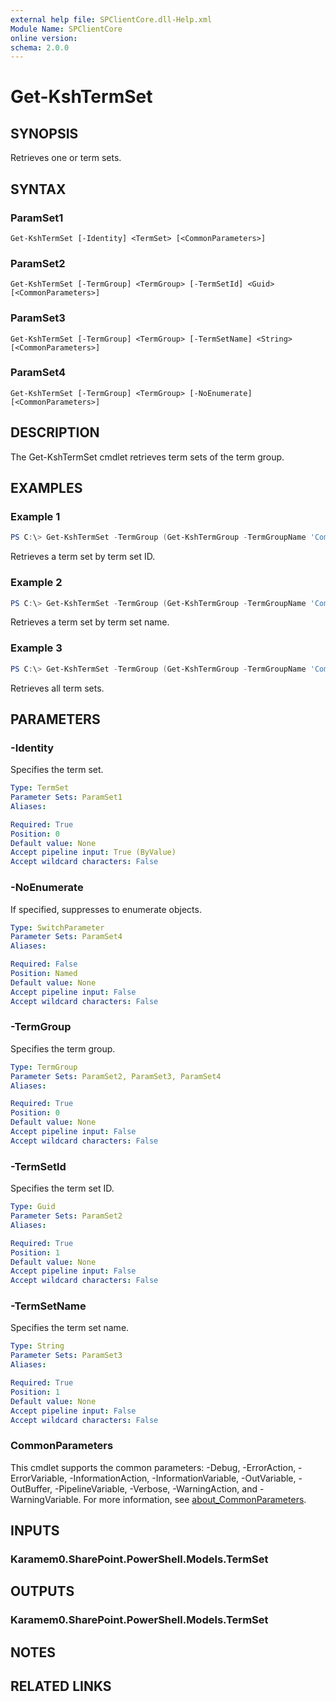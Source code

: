 ```yaml
---
external help file: SPClientCore.dll-Help.xml
Module Name: SPClientCore
online version:
schema: 2.0.0
---
```


# Get-KshTermSet

## SYNOPSIS
Retrieves one or term sets.

## SYNTAX

### ParamSet1
```
Get-KshTermSet [-Identity] <TermSet> [<CommonParameters>]
```

### ParamSet2
```
Get-KshTermSet [-TermGroup] <TermGroup> [-TermSetId] <Guid> [<CommonParameters>]
```

### ParamSet3
```
Get-KshTermSet [-TermGroup] <TermGroup> [-TermSetName] <String> [<CommonParameters>]
```

### ParamSet4
```
Get-KshTermSet [-TermGroup] <TermGroup> [-NoEnumerate] [<CommonParameters>]
```

## DESCRIPTION
The Get-KshTermSet cmdlet retrieves term sets of the term group.

## EXAMPLES

### Example 1
```powershell
PS C:\> Get-KshTermSet -TermGroup (Get-KshTermGroup -TermGroupName 'Company') -TermSetId '543a5c66-1de4-475a-9047-e4bd3aa4f2d7'
```

Retrieves a term set by term set ID.

### Example 2
```powershell
PS C:\> Get-KshTermSet -TermGroup (Get-KshTermGroup -TermGroupName 'Company') -TermSetName 'Department'
```

Retrieves a term set by term set name.

### Example 3
```powershell
PS C:\> Get-KshTermSet -TermGroup (Get-KshTermGroup -TermGroupName 'Company')
```

Retrieves all term sets.

## PARAMETERS

### -Identity
Specifies the term set.

```yaml
Type: TermSet
Parameter Sets: ParamSet1
Aliases:

Required: True
Position: 0
Default value: None
Accept pipeline input: True (ByValue)
Accept wildcard characters: False
```

### -NoEnumerate
If specified, suppresses to enumerate objects.

```yaml
Type: SwitchParameter
Parameter Sets: ParamSet4
Aliases:

Required: False
Position: Named
Default value: None
Accept pipeline input: False
Accept wildcard characters: False
```

### -TermGroup
Specifies the term group.

```yaml
Type: TermGroup
Parameter Sets: ParamSet2, ParamSet3, ParamSet4
Aliases:

Required: True
Position: 0
Default value: None
Accept pipeline input: False
Accept wildcard characters: False
```

### -TermSetId
Specifies the term set ID.

```yaml
Type: Guid
Parameter Sets: ParamSet2
Aliases:

Required: True
Position: 1
Default value: None
Accept pipeline input: False
Accept wildcard characters: False
```

### -TermSetName
Specifies the term set name.

```yaml
Type: String
Parameter Sets: ParamSet3
Aliases:

Required: True
Position: 1
Default value: None
Accept pipeline input: False
Accept wildcard characters: False
```

### CommonParameters
This cmdlet supports the common parameters: -Debug, -ErrorAction, -ErrorVariable, -InformationAction, -InformationVariable, -OutVariable, -OutBuffer, -PipelineVariable, -Verbose, -WarningAction, and -WarningVariable. For more information, see [about_CommonParameters](http://go.microsoft.com/fwlink/?LinkID=113216).

## INPUTS

### Karamem0.SharePoint.PowerShell.Models.TermSet

## OUTPUTS

### Karamem0.SharePoint.PowerShell.Models.TermSet

## NOTES

## RELATED LINKS
